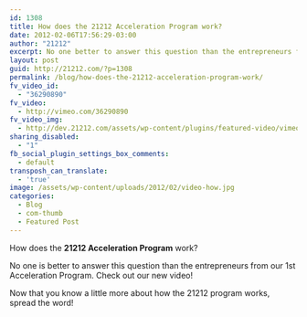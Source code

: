 ```yaml
---
id: 1308
title: How does the 21212 Acceleration Program work?
date: 2012-02-06T17:56:29-03:00
author: "21212"
excerpt: No one better to answer this question than the entrepreneurs from our 1st Acceleration Program. Check out our new video!
layout: post
guid: http://21212.com/?p=1308
permalink: /blog/how-does-the-21212-acceleration-program-work/
fv_video_id:
  - "36290890"
fv_video:
  - http://vimeo.com/36290890
fv_video_img:
  - http://dev.21212.com/assets/wp-content/plugins/featured-video/vimeo.jpg
sharing_disabled:
  - "1"
fb_social_plugin_settings_box_comments:
  - default
transposh_can_translate:
  - 'true'
image: /assets/wp-content/uploads/2012/02/video-how.jpg
categories:
  - Blog
  - com-thumb
  - Featured Post
---
```

How does the **21212 Acceleration Program** work?

No one is better to answer this question than the entrepreneurs from our 1st Acceleration Program. Check out our new video!



Now that you know a little more about how the 21212 program works, spread the word!